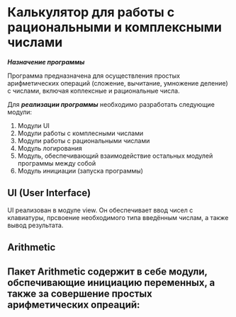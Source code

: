 # Калькулятор для работы с рациональными и комплексными числами

***Назначение программы***

Программа предназначена для осуществления простых арифметических операций (сложение, вычитание, умножение деление) с числами, включая коплексные и рациональные числа.

Для ***реализации программы*** необходимо разработать следующие модули:

1. Модули UI
2. Модули работы с комплесными числами
3. Модули работы с рациональными числами
4. Модуль логирования
5. Модуль, обеспечивающий взаимодействие остальных модулей программы между собой
6. Модуль инициации (запуска программы)


## UI (User Interface)

UI реализован в модуле view. Он обеспечивает ввод чисел с клавиатуры, прсвоение необходимого типа введённым числам, а также вывод результата.

## Arithmetic

Пакет Arithmetic содержит в себе модули, обспечивающие инициацию переменных, а также за совершение простых арифметических опреаций:
- 


